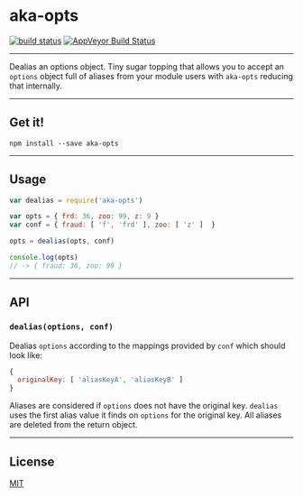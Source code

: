 # aka-opts

[![build status](http://img.shields.io/travis/chiefbiiko/aka-opts.svg?style=flat)](http://travis-ci.org/chiefbiiko/aka-opts) [![AppVeyor Build Status](https://ci.appveyor.com/api/projects/status/github/chiefbiiko/aka-opts?branch=master&svg=true)](https://ci.appveyor.com/project/chiefbiiko/aka-opts)

***

Dealias an options object. Tiny sugar topping that allows you to accept an `options` object full of aliases from your module users with `aka-opts` reducing that internally.
***

## Get it!

```
npm install --save aka-opts
```

***

## Usage

``` js
var dealias = require('aka-opts')

var opts = { frd: 36, zoo: 99, z: 9 }
var conf = { fraud: [ 'f', 'frd' ], zoo: [ 'z' ]  }

opts = dealias(opts, conf)

console.log(opts)
// -> { fraud: 36, zoo: 99 }
```

***

## API

### `dealias(options, conf)`

Dealias `options` according to the mappings provided by `conf` which should look like:

``` js
{
  originalKey: [ 'aliasKeyA', 'aliasKeyB' ]
}
```

Aliases are considered if `options` does not have the original key. `dealias` uses the first alias value it finds on `options` for the original key. All aliases are deleted from the return object.

***

## License

[MIT](./license.md)
